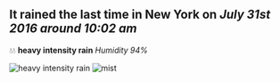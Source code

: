 ## It rained the last time in New York on *July 31st 2016 around 10:02 am*
💧💧  **heavy intensity rain** *Humidity 94%*

![heavy intensity rain](http://openweathermap.org/img/w/10d.png) ![mist](http://openweathermap.org/img/w/50d.png)
